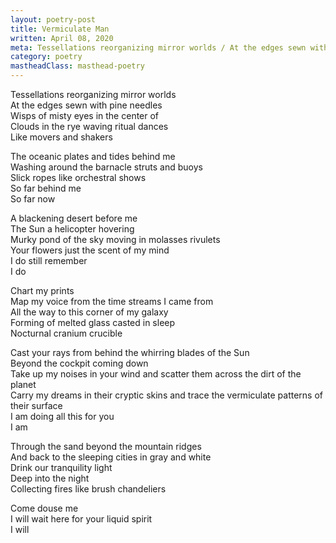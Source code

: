 ```yaml
---
layout: poetry-post
title: Vermiculate Man
written: April 08, 2020
meta: Tessellations reorganizing mirror worlds / At the edges sewn with pine needles
category: poetry
mastheadClass: masthead-poetry
---
```


Tessellations reorganizing mirror worlds <br>
At the edges sewn with pine needles <br>
Wisps of misty eyes in the center of <br>
Clouds in the rye waving ritual dances <br>
Like movers and shakers

The oceanic plates and tides behind me <br>
Washing around the barnacle struts and buoys <br>
Slick ropes like orchestral shows <br>
So far behind me <br>
So far now

A blackening desert before me <br>
The Sun a helicopter hovering <br>
Murky pond of the sky moving in molasses rivulets <br>
Your flowers just the scent of my mind <br>
I do still remember <br>
I do

Chart my prints <br>
Map my voice from the time streams I came from <br>
All the way to this corner of my galaxy <br>
Forming of melted glass casted in sleep <br>
Nocturnal cranium crucible

Cast your rays from behind the whirring blades of the Sun <br>
Beyond the cockpit coming down <br>
Take up my noises in your wind and scatter them across the dirt of the planet <br>
Carry my dreams in their cryptic skins and trace the vermiculate patterns of their surface <br>
I am doing all this for you <br>
I am

Through the sand beyond the mountain ridges <br>
And back to the sleeping cities in gray and white <br>
Drink our tranquility light <br>
Deep into the night <br>
Collecting fires like brush chandeliers

Come douse me <br>
I will wait here for your liquid spirit <br>
I will

